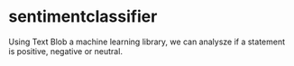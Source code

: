 # sentimentclassifier
Using Text Blob a machine learning library, we can analysze if a statement is positive, negative or neutral. 
